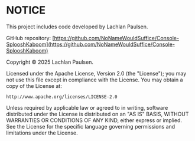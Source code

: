 # NOTICE

This project includes code developed by Lachlan Paulsen.

GitHub repository: [https://github.com/NoNameWouldSuffice/Console-SplooshKaboom](https://github.com/NoNameWouldSuffice/Console-SplooshKaboom)

Copyright © 2025 Lachlan Paulsen.

Licensed under the Apache License, Version 2.0 (the "License");
you may not use this file except in compliance with the License.
You may obtain a copy of the License at:

    http://www.apache.org/licenses/LICENSE-2.0

Unless required by applicable law or agreed to in writing, software
distributed under the License is distributed on an "AS IS" BASIS,
WITHOUT WARRANTIES OR CONDITIONS OF ANY KIND, either express or implied.
See the License for the specific language governing permissions and
limitations under the License.
